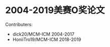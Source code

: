 # 2004-2019美赛O奖论文
Contributers: 

- dick20/MCM-ICM 2004-2017
- HoniiTro19/MCM-ICM 2018-2019

​								